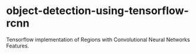 # object-detection-using-tensorflow-rcnn
Tensorflow implementation of Regions with Convolutional Neural Networks Features.
